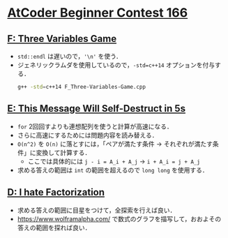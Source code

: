 # [AtCoder Beginner Contest 166](https://atcoder.jp/contests/abc166/tasks)

## [F: Three Variables Game](https://atcoder.jp/contests/abc166/tasks/abc166_f)
- `std::endl` は遅いので，`'\n'` を使う．
- ジェネリックラムダを使用しているので，`-std=c++14` オプションを付与する．
    ```bash
    g++ -std=c++14 F_Three-Variables-Game.cpp
    ```

## [E: This Message Will Self-Destruct in 5s](https://atcoder.jp/contests/abc166/tasks/abc166_e)
- `for` 2回回すよりも連想配列を使うと計算が高速になる．
- さらに高速にするためには問題内容を読み替える．
- `O(n^2)` を `O(n)` に落とすには，「ペアが満たす条件 → それぞれが満たす条件」に変換して計算する．
    - ここでは具体的には `j - i = A_i + A_j` → `i + A_i = j + A_j`
- 求める答えの範囲は `int` の範囲を超えるので `long long` を使用する．

## [D: I hate Factorization](https://atcoder.jp/contests/abc166/tasks/abc166_d)
- 求める答えの範囲に目星をつけて，全探索を行えば良い．
- https://www.wolframalpha.com/ で数式のグラフを描写して，おおよその答えの範囲を探れば良い．
